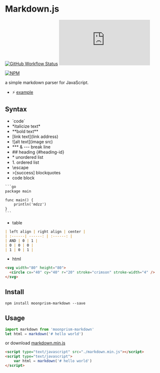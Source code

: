 # Markdown.js

[![GitHub Workflow Status](https://img.shields.io/github/workflow/status/moonprism/markdown.js/ci?style=flat-square)](https://github.com/moonprism/markdown.js/actions?query=workflow%3Aci)
[![GitHub file size in bytes](https://img.shields.io/github/size/moonprism/markdown.js/dist/markdown.min.js?style=flat-square)](https://github.com/moonprism/markdown.js/blob/master/dist/markdown.min.js)

[![NPM](https://nodei.co/npm/moonprism-markdown.png)](https://nodei.co/npm/moonprism-markdown/)

a simple markdown parser for JavaScript.

* ⚡ [example](https://moonprism.github.io/markdown.js/)

## Syntax

* \`code\`
* \*italicize text\*
* \*\*bold text\*\*
* \[link text\]\(link address\)
* \!\[alt text\]\(image src\)
* \*\*\* & \-\-\- break line
* \#\# heading {#heading-id}
* \* unordered list
* 1\. ordered list
* \escape
* \>[success] blockquotes
* code block
```md
​```go
package main

func main() {
    println('mdzz')
}
​```
```
* table
```md
| left align | right align | center |
| :------| ------: | :------: |
| AND | 0 | 1 |
| 0 | 0 | 0 |
| 1 | 0 | 1 |
```
* html
```html
<svg width="80" height="80">
  <circle cx="40" cy="40" r="20" stroke="crimson" stroke-width="4" />
</svg>
```

## Install

```shell
npm install moonprism-markdown --save
```

## Usage

```js
import markdown from 'moonprism-markdown'
let html = markdown('# hello world')
```

or download [markdown.min.js](https://moonprism.github.io/markdown.js/markdown.min.js)

```html
<script type="text/javascript" src="./markdown.min.js"></script>
<script type="text/javascript">
    var html = markdown('# hello world')
</script>
```
